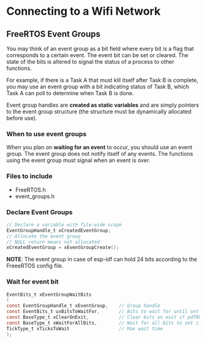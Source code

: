 # Connecting to a Wifi Network

## FreeRTOS Event Groups

You may think of an event group as a bit field where every bit is a flag that corresponds to a certain event. The event bit can be set or cleared. The state of the bits is altered to signal the status of a process to other functions.

For example, if there is a Task A that must kill itself after Task B is complete, you may use an event group with a bit indicating status of Task B, which Task A can poll to determine when Task B is done.

Event group handles are **created as static variables** and are simply pointers to the event group structure (the structure must be dynamically allocated before use).

### When to use event groups

When you plan on **waiting for an event** to occur, you should use an event group.
The event group does not notify itself of any events. The functions using the event group must signal when an event is over.

### Files to include

* FreeRTOS.h
* event_groups.h

### Declare Event Groups

```C
// Declare a variable with file-wide scope
EventGroupHandle_t xCreatedEventGroup;
// Allocate the event group
// NULL return means not allocated
xCreatedEventGroup = xEventGroupCreate();
```

**NOTE**: The event group in case of esp-idf can hold 24 bits according to the FreeeRTOS config file.

### Wait for event bit

```C
EventBits_t xEventGroupWaitBits
(
const EventGroupHandle_t xEventGroup,    // Group handle
const EventBits_t uxBitsToWaitFor,       // Bits to wait for until set
const BaseType_t xClearOnExit,           // Clear bits on exit if pdTRUE
const BaseType_t xWaitForAllBits,        // Wait for all bits to set if pdTRUE
TickType_t xTicksToWait                  // Max wait time
);
```